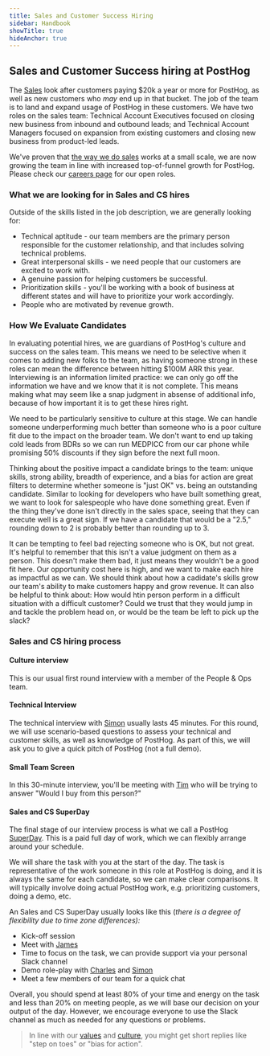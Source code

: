 ```yaml
---
title: Sales and Customer Success Hiring
sidebar: Handbook
showTitle: true
hideAnchor: true
---
```


## Sales and Customer Success hiring at PostHog

The [Sales](/teams/sales-cs) look after customers paying $20k a year or more for PostHog, as well as new customers who _may_ end up in that bucket.  The job of the team is to land and expand usage of PostHog in these customers. We have two roles on the sales team: Technical Account Executives focused on closing new business from inbound and outbound leads; and Technical Account Managers focused on expansion from existing customers and closing new business from product-led leads.

We've proven that [the way we do sales](/sales) works at a small scale, we are now growing the team in line with increased top-of-funnel growth for PostHog. Please check our [careers page](/careers) for our open roles. 

### What we are looking for in Sales and CS hires

Outside of the skills listed in the job description, we are generally looking for: 

*   Technical aptitude - our team members are the primary person responsible for the customer relationship, and that includes solving technical problems.
*   Great interpersonal skills - we need people that our customers are excited to work with.
*   A genuine passion for helping customers be successful.
*   Prioritization skills - you'll be working with a book of business at different states and will have to prioritize your work accordingly.
*   People who are motivated by revenue growth.

### How We Evaluate Candidates

In evaluating potential hires, we are guardians of PostHog's culture and success on the sales team. This means we need to be selective when it comes to adding new folks to the team, as having someone strong in these roles can mean the difference between hitting $100M ARR this year. Interviewing is an information limited practice: we can only go off the information we have and we know that it is not complete. This means making what may seem like a snap judgment in absense of additional info, because of how important it is to get these hires right.

We need to be particularly sensitive to culture at this stage. We can handle someone underperforming much better than someone who is a poor culture fit due to the impact on the broader team. We don't want to end up taking cold leads from BDRs so we can run MEDPICC from our car phone while promising 50% discounts if they sign before the next full moon.

Thinking about the positive impact a candidate brings to the team: unique skills, strong ability, breadth of experience, and a bias for action are great filters to determine whether someone is "just OK" vs. being an outstanding candidate. Similar to looking for developers who have built something great, we want to look for salespeople who have done something great. Even if the thing they've done isn't directly in the sales space, seeing that they can execute well is a great sign. If we have a candidate that would be a "2.5," rounding down to 2 is probably better than rounding up to 3.

It can be tempting to feel bad rejecting someone who is OK, but not great. It's helpful to remember that this isn't a value judgment on them as a person. This doesn't make them bad, it just means they wouldn't be a good fit here. Our opportunity cost here is high, and we want to make each hire as impactful as we can. We should think about how a cadidate's skills grow our team's ability to make customers happy and grow revenue. It can also be helpful to think about: How would htin person perform in a difficult situation with a difficult customer? Could we trust that they would jump in and tackle the problem head on, or would be the team be left to pick up the slack?

### Sales and CS hiring process 

#### Culture interview

This is our usual first round interview with a member of the People & Ops team. 

#### Technical Interview 

The technical interview with [Simon](/community/profiles/28895) usually lasts 45 minutes.  For this round, we will use scenario-based questions to assess your technical and customer skills, as well as knowledge of PostHog. As part of this, we will ask you to give a quick pitch of PostHog (not a full demo). 

#### Small Team Screen

In this 30-minute interview, you'll be meeting with [Tim](/tim) who will be trying to answer "Would I buy from this person?"

#### Sales and CS SuperDay

The final stage of our interview process is what we call a PostHog [SuperDay](/handbook/people/hiring-process#posthog-superday). This is a paid full day of work, which we can flexibly arrange around your schedule. 

We will share the task with you at the start of the day. The task is representative of the work someone in this role at PostHog is doing, and it is always the same for each candidate, so we can make clear comparisons. It will typically involve doing actual PostHog work, e.g. prioritizing customers, doing a demo, etc. 

An Sales and CS SuperDay usually looks like this  (_there is a degree of flexibility due to time zone differences):_

*   Kick-off session
*   Meet with [James](/james)
*   Time to focus on the task, we can provide support via your personal Slack channel 
*   Demo role-play with [Charles](/charles) and [Simon](/community/profiles/28895)
*   Meet a few members of our team for a quick chat

Overall, you should spend at least 80% of your time and energy on the task and less than 20% on meeting people, as we will base our decision on your output of the day. However, we encourage everyone to use the Slack channel as much as needed for any questions or problems. 

> In line with our [values](/handbook/company/values) and [culture](/handbook/company/culture), you might get short replies like "step on toes" or "bias for action".
